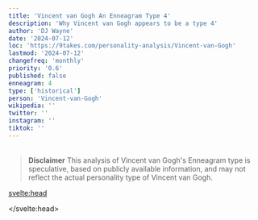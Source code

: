 ```yaml
---
title: 'Vincent van Gogh An Enneagram Type 4'
description: 'Why Vincent van Gogh appears to be a type 4'
author: 'DJ Wayne'
date: '2024-07-12'
loc: 'https://9takes.com/personality-analysis/Vincent-van-Gogh'
lastmod: '2024-07-12'
changefreq: 'monthly'
priority: '0.6'
published: false
enneagram: 4
type: ['historical']
person: 'Vincent-van-Gogh'
wikipedia: ''
twitter: ''
instagram: ''
tiktok: ''
---
```


<!--
    childhood and upbringing
    first big success
    style habits and quirks that relate to their personality type
    stressful moments in their life and how they handled them
    comfort- moments in their life where they are doing well and killing it
-->
<!-- // keywords:  -->

<script>
	// import  PopCard  from "$lib/components/atoms/PopCard.svelte";
import BlogPurpose from '$lib/components/blog/BlogPurpose.svelte'
</script>

<div
	style="display: flex;
    justify-content: center;
    margin: 1rem 0;
	"
>
	<!-- <PopCard
		image={`/types/4s/${'Vincent-van-Gogh'}.webp`}
		enneagramType={4}
		showIcon={false}
		displayText="Vincent van Gogh"
		subtext=""
	/> -->
</div>

> **Disclaimer** This analysis of Vincent van Gogh's Enneagram type is speculative, based on publicly available information, and may not reflect the actual personality type of Vincent van Gogh.

<p class="firstLetter"></p>

<svelte:head>

<script type="application/ld+json">

</script>

</svelte:head>

<style lang="scss"></style>
